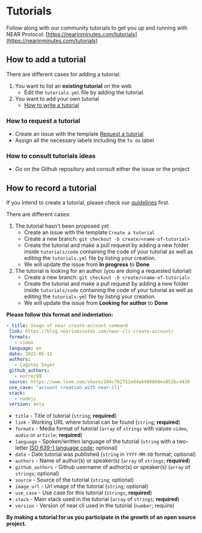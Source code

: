 <!-- ![Tutorials](/assets/banner-tutorials.png) -->

# Tutorials

Follow along with our community tutorials to get you up and running with NEAR Protocol: [https://nearinminutes.com/tutorials](https://nearinminutes.com/tutorials)

## How to add a tutorial

There are different cases for adding a tutorial:

1. You want to list an **existing tutorial** on the web
   - Edit the `tutorials.yml` file by adding the tutorial.
2. You want to add your own tutorial
   - [How to write a tutorial](#how-to-write-a-tutorial)

### How to request a tutorial

- Create an issue with the template [Request a tutorial](https://github.com/h4-d1/near-in-minutes/issues/new?assignees=Mcastres&labels=To+do&template=request-a-tutorial.md&title=%5BREQUEST%5D)
- Assign all the necessary labels including the `To do` label

### How to consult tutorials ideas

- Go on the Github repository and consult either the issue or the project

## How to record a tutorial

If you intend to create a tutorial, please check our [guidelines](https://github.com/h4-d1/near-in-minutes/blob/master/tutorials/GUIDELINES.md) first.

There are different cases:

1. The tutorial hasn't been proposed yet
   - Create an issue with the template `Create a tutorial`
   - Create a new branch: `git checkout -b create/<name-of-tutorial>`
   - Create the tutorial and make a pull request by adding a new folder inside `tutorials/code` containing the code of your tutorial as well as editing the `tutorials.yml` file by listing your creation.
   - We will update the issue from **In progress** to **Done**
2. The tutorial is looking for an author (you are doing a requested tutorial)
   - Create a new branch: `git checkout -b create/<name-of-tutorial>`
   - Create the tutorial and make a pull request by adding a new folder inside `tutorials/code` containing the code of your tutorial as well as editing the `tutorials.yml` file by listing your creation.
   - We will update the issue from **Looking for author** to **Done**

**Please follow this format and indentation:**

```yaml
- title: Usage of near create-account command
 link: https://blog.nearinminutes.com/near-cli-create-account/
 formats:
   - video
 language: en
 date: 2021-05-11
 authors:
   - Çağatay Soyer
 github_authors:
   - norrec99
 source: https://www.loom.com/share/104c702752e84ab486060ea052bc4438
 use_case: "account creation with near-cli"
 stack:
   - nodejs
 version: beta
```

- `title` - Title of tutorial (`string`; **required**)
- `link` - Working URL where tutorial can be found (`string`; **required**)
- `formats` - Media format of tutorial (`array` of `strings` with values `video`, `audio` or `article`; **required**)
- `language` - Spoken/written language of the tutorial (`string` with a two-letter [ISO 639-1 language code](https://en.wikipedia.org/wiki/List_of_ISO_639-1_codes); optional)
- `date` - Date tutorial was published (`string` in `YYYY-MM-DD` format; optional)
- `authors` - Name of author(s) or speaker(s) (`array` of `strings`; **required**)
- `github_authors` - Github username of author(s) or speaker(s) (`array` of `strings`; optional)
- `source` - Source of the tutorial (`string`; optional)
- `image_url` - Url image of the tutorial (`string`; optional)
- `use_case` - Use case for this tutorial (`strings`; **required**)
- `stack` - Main stack used in the tutorial (`array` of `strings`; **required**)
- `version` - Version of near.cli used in the tutorial (`number`; require)

**By making a tutorial for us you participate in the growth of an open source project.**
